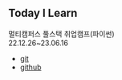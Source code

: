 ## Today I Learn

멀티캠퍼스 풀스택 취업캠프(파이썬)<br>
22.12.26~23.06.16<br>

* [git](https://github.com/nihelv/TIL/blob/main/1.%20git.md#git)
* [github](https://github.com/nihelv/TIL/blob/main/2.%20github.md#github)
